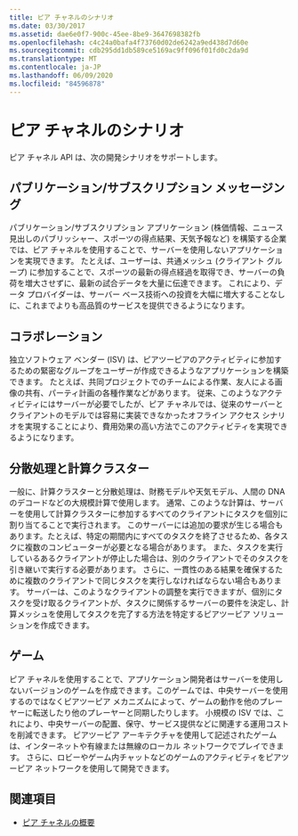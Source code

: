 ```yaml
---
title: ピア チャネルのシナリオ
ms.date: 03/30/2017
ms.assetid: dae6e0f7-900c-45ee-8be9-3647698382fb
ms.openlocfilehash: c4c24a0bafa4f73760d02de6242a9ed438d7d60e
ms.sourcegitcommit: cdb295dd1db589ce5169ac9ff096f01fd0c2da9d
ms.translationtype: MT
ms.contentlocale: ja-JP
ms.lasthandoff: 06/09/2020
ms.locfileid: "84596878"
---
```

# <a name="peer-channel-scenarios"></a>ピア チャネルのシナリオ
ピア チャネル API は、次の開発シナリオをサポートします。  
  
## <a name="publicationsubscription-messaging"></a>パブリケーション/サブスクリプション メッセージング  
 パブリケーション/サブスクリプション アプリケーション (株価情報、ニュース見出しのパブリッシャー、スポーツの得点結果、天気予報など) を構築する企業では、ピア チャネルを使用することで、サーバーを使用しないアプリケーションを実現できます。 たとえば、ユーザーは、共通メッシュ (クライアント グループ) に参加することで、スポーツの最新の得点経過を取得でき、サーバーの負荷を増大させずに、最新の試合データを大量に伝達できます。 これにより、データ プロバイダーは、サーバー ベース技術への投資を大幅に増大することなしに、これまでよりも高品質のサービスを提供できるようになります。  
  
## <a name="collaboration"></a>コラボレーション  
 独立ソフトウェア ベンダー (ISV) は、ピアツーピアのアクティビティに参加するための緊密なグループをユーザーが作成できるようなアプリケーションを構築できます。 たとえば、共同プロジェクトでのチームによる作業、友人による画像の共有、パーティ計画の各種作業などがあります。 従来、このようなアクティビティにはサーバーが必要でしたが、ピア チャネルでは、従来のサーバーとクライアントのモデルでは容易に実装できなかったオフライン アクセス シナリオを実現することにより、費用効果の高い方法でこのアクティビティを実現できるようになります。  
  
## <a name="distributed-processing-and-compute-clusters"></a>分散処理と計算クラスター  
 一般に、計算クラスターと分散処理は、財務モデルや天気モデル、人間の DNA のデコードなどの大規模計算で使用します。 通常、このような計算は、サーバーを使用して計算クラスターに参加するすべてのクライアントにタスクを個別に割り当てることで実行されます。 このサーバーには追加の要求が生じる場合もあります。たとえば、特定の期間内にすべてのタスクを終了させるため、各タスクに複数のコンピューターが必要となる場合があります。 また、タスクを実行しているあるクライアントが停止した場合は、別のクライアントでそのタスクを引き継いで実行する必要があります。 さらに、一貫性のある結果を確保するために複数のクライアントで同じタスクを実行しなければならない場合もあります。 サーバーは、このようなクライアントの調整を実行できますが、個別にタスクを受け取るクライアントが、タスクに関係するサーバーの要件を決定し、計算メッシュを使用してタスクを完了する方法を特定するピアツーピア ソリューションを作成できます。  
  
## <a name="gaming"></a>ゲーム  
 ピア チャネルを使用することで、アプリケーション開発者はサーバーを使用しないバージョンのゲームを作成できます。このゲームでは、中央サーバーを使用するのではなくピアツーピア メカニズムによって、ゲームの動作を他のプレーヤーに転送したり他のプレーヤーと同期したりします。 小規模の ISV では、これにより、中央サーバーの配置、保守、サービス提供などに関連する運用コストを削減できます。 ピアツーピア アーキテクチャを使用して記述されたゲームは、インターネットや有線または無線のローカル ネットワークでプレイできます。 さらに、ロビーやゲーム内チャットなどのゲームのアクティビティをピアツーピア ネットワークを使用して開発できます。  
  
## <a name="see-also"></a>関連項目

- [ピア チャネルの概要](peer-channel-concepts.md)
